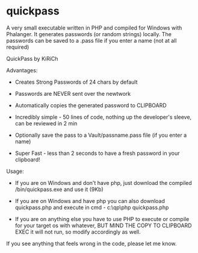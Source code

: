 # quickpass
A very small executable written in PHP and compiled for Windows with Phalanger. It generates passwords (or random strings) locally.
The passwords can be saved to a .pass file if you enter a name (not at all required)


QuickPass by KiRiCh

Advantages:

- Creates Strong Passwords of 24 chars by default

- Passwords are NEVER sent over the newtwork

- Automatically copies the generated password to CLIPBOARD

- Incredibly simple - 50 lines of code, nothing up the developer's sleeve, can be reviewed in 2 min

- Optionally save the pass to a Vault/passname.pass file (if you enter a name)

- Super Fast - less than 2 seconds to have a fresh password in your clipboard!


Usage:

- If you are on Windows and don't have php, just download the compiled /bin/quickpass.exe and use it (9Kb)

- If you are on Windows and have php you can also download quickpass.php and execute in cmd - c:\qp\php quickpass.php

- If you are on anything else you have to use PHP to execute or compile for your target os with whatever, BUT MIND THE COPY TO CLIPBOARD EXEC it will not run, so modify accordingly as well.

If you see anything that feels wrong in the code, please let me know.
